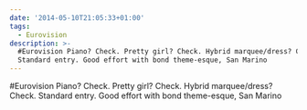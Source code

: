 ```yaml
---
date: '2014-05-10T21:05:33+01:00'
tags:
  - Eurovision
description: >-
  #Eurovision Piano? Check. Pretty girl? Check. Hybrid marquee/dress? Check.
  Standard entry. Good effort with bond theme-esque, San Marino
---
```

#Eurovision Piano? Check. Pretty girl? Check. Hybrid marquee/dress? Check. Standard entry. Good effort with bond theme-esque, San Marino
